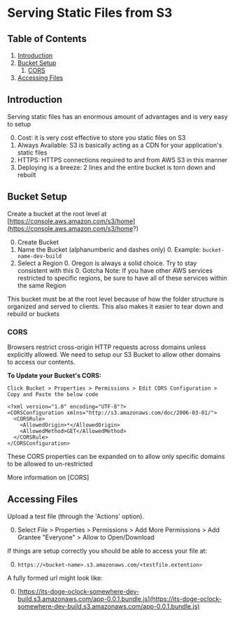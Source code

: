 # Serving Static Files from S3

## Table of Contents
1. [Introduction](#introduction)
1. [Bucket Setup](#bucket-setup)
	1. 	[CORS](#cors)
1. 	[Accessing Files](#access)

## <a name="introduction"></a> Introduction
Serving static files has an enormous amount of advantages and is very easy to setup

0. Cost: it is very cost effective to store you static files on S3
1. Always Available: S3 is basically acting as a CDN for your application's static files
2. HTTPS: HTTPS connections required to and from AWS S3 in this manner
3. Deploying is a breeze: 2 lines and the entire bucket is torn down and rebuilt

## <a name="bucket-setup"></a> Bucket Setup
Create a bucket at the root level at [https://console.aws.amazon.com/s3/home](https://console.aws.amazon.com/s3/home?)

0. Create Bucket
0. Name the Bucket (alphanumberic and dashes only)
	0. Example: `bucket-name-dev-build`
0. Select a Region
	0. Oregon is always a solid choice.  Try to stay consistent with this
	0. Gotcha Note: If you have other AWS services restricted to specific regions, be sure to have all of these services within the same Region


This bucket must be at the root level because of how the folder structure is organized and served to clients.  This also makes it easier to tear down and rebuild or buckets

### <a name="cors"></a> CORS
Browsers restrict cross-origin HTTP requests across domains unless explicitly allowed.  We need to setup our S3 Bucket to allow other domains to access our contents.

**To Update your Bucket's CORS:**

`Click Bucket > Properties > Permissions > Edit CORS Configuration > Copy and Paste the below code`

~~~~
<?xml version="1.0" encoding="UTF-8"?>
<CORSConfiguration xmlns="http://s3.amazonaws.com/doc/2006-03-01/">
  <CORSRule>
    <AllowedOrigin>*</AllowedOrigin>
    <AllowedMethod>GET</AllowedMethod>
  </CORSRule>
</CORSConfiguration>
~~~~

These CORS properties can be expanded on to allow only specific domains to be allowed to un-restricted


More information on [CORS]


## <a name="access"></a> Accessing Files
Upload a test file (through the 'Actions' option).

0. Select File > Properties > Permissions >  Add More Permissions > Add Grantee "Everyone" > Allow to Open/Download

If things are setup correctly you should be able to access your file at:

0. `https://<bucket-name>.s3.amazonaws.com/<testfile.extention>`

A fully formed url might look like:

0. [https://its-doge-oclock-somewhere-dev-build.s3.amazonaws.com/app-0.0.1.bundle.js](https://its-doge-oclock-somewhere-dev-build.s3.amazonaws.com/app-0.0.1.bundle.js)
